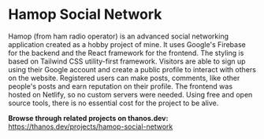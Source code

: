 # Hamop Social Network
Hamop (from ham radio operator) is an advanced social networking application created as a hobby project of mine. It uses Google's Firebase for the backend and the React framework for the frontend. The styling is based on Tailwind CSS utility-first framework. Visitors are able to sign up using their Google account and create a public profile to interact with others on the website. Registered users can make posts, comments, like other people's posts and earn reputation on their profile. The frontend was hosted on Netlify, so no custom servers were needed. Using free and open source tools, there is no essential cost for the project to be alive.

**Browse through related projects on thanos.dev:**  
https://thanos.dev/projects/hamop-social-network
